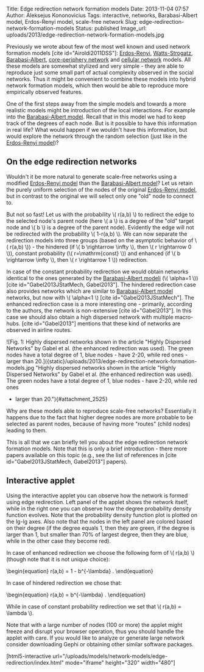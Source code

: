 Title: Edge redirection network formation models
Date: 2013-11-04 07:57
Author: Aleksejus Kononovicius
Tags: interactive, networks, Barabasi-Albert model, Erdos-Renyi model, scale-free network
Slug: edge-redirection-network-formation-models
Status: published
Image_url: uploads/2013/edge-redirection-network-formation-models.jpg

Previously we wrote about few of the most well
known and used network formation models \[cite id="Airoldi2011DSS"\]:
[Erdos-Renyi]({filename}/articles/2013/erdos-renyi-model.md),
[Watts-Strogatz]({filename}/articles/2013/watts-strogatz-model.md),
[Barabasi-Albert]({filename}/articles/2013/barabasi-albert-model.md),
[core-periphery
network]({filename}/articles/2013/core-periphery-network-models.md)
and [cellular
network]({filename}/articles/2013/cellular-network.md)
models. All these models are somewhat stylized and very simple - they
are able to reproduce just some small part of actual complexity observed
in the social networks. Thus it might be convenient to combine these
models into hybrid network formation models, which then would be able to
reproduce more empirically observed features.

One of the first steps away from the simple models and towards a more
realistic models might be introduction of the local interactions. For
example into the [Barabasi-Albert
model]({filename}/articles/2013/barabasi-albert-model.md).
Recall that in this model we had to keep track of the degrees of each
node. But is it possible to have this information in real life? What
would happen if we wouldn't have this information, but would explore the
network through the random selection (just like in the [Erdos-Renyi
model]({filename}/articles/2013/erdos-renyi-model.md))?<!--more-->

On the edge redirection networks
--------------------------------

Wouldn't it be more natural to generate scale-free networks using a
modified [Erdos-Renyi
model]({filename}/articles/2013/erdos-renyi-model.md)
than the [Barabasi-Albert
model]({filename}/articles/2013/barabasi-albert-model.md)?
Let us retain the purely uniform selection of the nodes of the original
[Erdos-Renyi
model]({filename}/articles/2013/erdos-renyi-model.md),
but in contrast to the original we will select only one "old" node to
connect to.

But not so fast! Let us with the probability \\\(  r(a,b) \\\) to
redirect the edge to the selected node's parent node (here \\\(  a \\\)
is a degree of the "old" target node and \\\(  b \\\) is a degree of the
parent node). Evidently the edge will not be redirected with the
probability \\\(  1-r(a,b) \\\). We can now separate the redirection
models into three groups (based on the asymptotic behavior of \\\( r(a,b) \\\)) - the hindered (if \\\(  b \rightarrow \infty \\\), then
\\\(  r \rightarrow 0 \\\)), constant probability (\\\( r=\mathrm{const} \\\)) and enhanced (if \\\(  b \rightarrow \infty \\\),
then \\\(  r \rightarrow 1 \\\)) redirection.

In case of the constant probability redirection we would obtain networks
identical to the ones generated by the [Barabasi-Albert
modeli]({filename}/articles/2013/barabasi-albert-model.md)
(\\\(  \alpha=1 \\\)) \[cite id="Gabel2013JStatMech, Gabel2013"\]. The
hindered redirection case also provides networks which are similar to
[Barabasi-Albert
model]({filename}/articles/2013/barabasi-albert-model.md)
networks, but now with \\\(  \alpha&lt;1 \\\) \[cite
id="Gabel2013JStatMech"\]. The enhanced redirection case is a more
interesting one - primarily, according to the authors, the network is
non-extensive \[cite id="Gabel2013"\]. In this case we should also
obtain a high dispersed network with multiple macro-hubs. \[cite
id="Gabel2013"\] mentions that these kind of networks are observed in
airline routes.

![Fig.  1: Highly dispersed networks shown in the article "Highly Dispersed
Networks" by Gabel et al. (the enhanced redirection was used). The green
nodes have a total degree of 1, blue nodes - have 2-20, while red ones -
larger than
20.]({static}/uploads/2013/edge-redirection-network-formation-models.jpg "Highly
dispersed networks shown in the article &quot;Highly Dispersed
Networks&quot; by Gabel et al.  (the enhanced redirection was used). The
green nodes have a total degree of 1, blue nodes - have 2-20, while red ones
- larger than 20."){#attachment_2525} 

Why are these models able to reproduce scale-free networks? Essentially
it happens due to the fact that higher degree nodes are more probable to
be selected as parent nodes, because of having more "routes" (child
nodes) leading to them.

This is all that we can briefly tell you about the edge redirection
network formation models. Note that this is only a brief introduction -
there more papers available on this topic (e.g., see the list of
references in \[cite id="Gabel2013JStatMech, Gabel2013"\] papers).

Interactive applet
------------------

Using the interactive applet you can observe how the network is formed
using edge redirection. Left panel of the applet shows the network
itself, while in the right one you can observe how the degree
probability density function evolves. Note that the probability density
function plot is plotted on the lg-lg axes. Also note that the nodes in
the left panel are colored based on their degree (if the degree equals
1, then they are green, if the degree is larger than 1, but smaller than
70% of largest degree, then they are blue, while in the other case they
become red).

In case of enhanced redirection we choose the following form of \\\( r(a,b) \\\) (though note that it is not unique choice):

\begin{equation}
 r(a,b) = 1 - b^{-\lambda} . 
\end{equation}

In case of hindered redirection we chose that:

\begin{equation}
 r(a,b) = b^{-\lambda} . 
\end{equation}

While in case of constant probability redirection we set that \\\( r(a,b) = \lambda \\\).

Note that with a large number of nodes (100 or more) the applet might
freeze and disrupt your browser operation, thus you should handle the
applet with care. If you would like to analyze or generate large network
consider downloading Gephi or obtaining other similar software packages.

[html5-interactive
url="/uploads/models/network-models/edge-redirection/index.html"
mode="iframe" height="320" width="480"]
